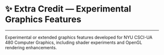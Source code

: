 # ✨ Extra Credit — Experimental Graphics Features

---

Experimental or extended graphics features developed for NYU CSCI-UA 480 Computer Graphics, including shader experiments and OpenGL rendering enhancements.
